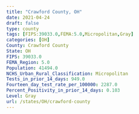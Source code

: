 ```yaml
---
title: "Crawford County, OH"
date: 2021-04-24
draft: false
type: county
tags: [FIPS:39033.0,FEMA:5.0,Micropolitan,Gray]
categories: [OH]
County: Crawford County
State: OH
FIPS: 39033.0
FEMA_Region: 5.0
Population: 41494.0
NCHS_Urban_Rural_Classification: Micropolitan
Tests_in_prior_14_days: 949.0
Fourteen_day_test_rate_per_100000: 2287.0
Percent_Positivity_in_prior_14_days: 0.103
Level: Gray
url: /states/OH/crawford-county
---
```



